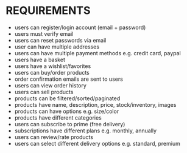 # REQUIREMENTS

- users can register/login account (email + password)
- users must verify email
- users can reset passwords via email
- user can have multiple addresses
- users can have multiple payment methods e.g. credit card, paypal
- users have a basket
- users have a wishlist/favorites
- users can buy/order products
- order confirmation emails are sent to users
- users can view order history
- users can sell products
- products can be filtered/sorted/paginated
- products have name, description, price, stock/inventory, images
- products can have options e.g. size/color
- products have different categories
- users can subscribe to prime (free delivery)
- subscriptions have different plans e.g. monthly, annually
- users can review/rate products
- users can select different delivery options e.g. standard, premium
